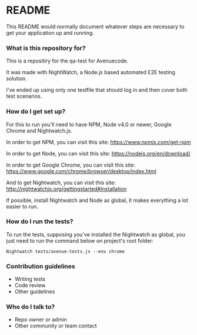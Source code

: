 # README #

This README would normally document whatever steps are necessary to get your application up and running.

### What is this repository for? ###

This is a repositiry for the qa-test for Avenuecode. 

It was made with NightWatch, a Node.js based automated E2E testing solution.

I've ended up using only one testfile that should log in and then cover both test scenarios.

### How do I get set up? ###

For this to run you'll need to have NPM, Node v4.0 or newer, Google Chrome and Nightwatch.js.

In order to get NPM, you can visit this site: https://www.npmjs.com/get-npm

In order to get Node, you can visit this site: https://nodejs.org/en/download/

In order to get Google Chrome, you can visit this site: https://www.google.com/chrome/browser/desktop/index.html

And to get Nightwatch, you can visit this site: http://nightwatchjs.org/gettingstarted#installation

If possible, install Nightwatch and Node as global, it makes everything a lot easier to run.

### How do I run the tests? ###

To run the tests, supposing you've installed the Nightwatch as global, you just need to run the command below on project's root folder:

`Nightwatch tests/avenue-tests.js --env chrome` 

### Contribution guidelines ###

* Writing tests
* Code review
* Other guidelines

### Who do I talk to? ###

* Repo owner or admin
* Other community or team contact